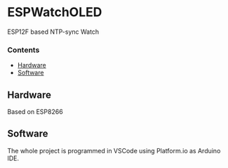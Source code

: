 # ESPWatchOLED
ESP12F based NTP-sync Watch

### Contents
- [Hardware](#hardware)
- [Software](#software)

## Hardware
Based on ESP8266


## Software

The whole project is programmed in VSCode using Platform.io as Arduino IDE.